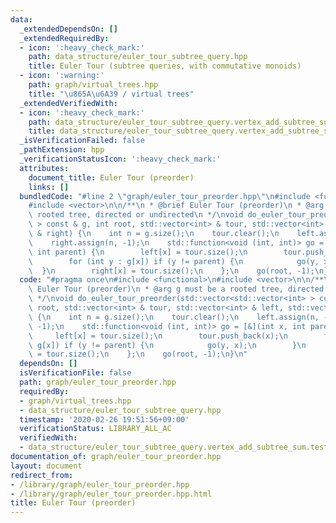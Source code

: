 ```yaml
---
data:
  _extendedDependsOn: []
  _extendedRequiredBy:
  - icon: ':heavy_check_mark:'
    path: data_structure/euler_tour_subtree_query.hpp
    title: Euler Tour (subtree queries, with commutative monoids)
  - icon: ':warning:'
    path: graph/virtual_trees.hpp
    title: "\u865A\u6A39 / virtual trees"
  _extendedVerifiedWith:
  - icon: ':heavy_check_mark:'
    path: data_structure/euler_tour_subtree_query.vertex_add_subtree_sum.test.cpp
    title: data_structure/euler_tour_subtree_query.vertex_add_subtree_sum.test.cpp
  _isVerificationFailed: false
  _pathExtension: hpp
  _verificationStatusIcon: ':heavy_check_mark:'
  attributes:
    document_title: Euler Tour (preorder)
    links: []
  bundledCode: "#line 2 \"graph/euler_tour_preorder.hpp\"\n#include <functional>\n\
    #include <vector>\n\n/**\n * @brief Euler Tour (preorder)\n * @arg g must be a\
    \ rooted tree, directed or undirected\n */\nvoid do_euler_tour_preorder(std::vector<std::vector<int>\
    \ > const & g, int root, std::vector<int> & tour, std::vector<int> & left, std::vector<int>\
    \ & right) {\n    int n = g.size();\n    tour.clear();\n    left.assign(n, -1);\n\
    \    right.assign(n, -1);\n    std::function<void (int, int)> go = [&](int x,\
    \ int parent) {\n        left[x] = tour.size();\n        tour.push_back(x);\n\
    \        for (int y : g[x]) if (y != parent) {\n            go(y, x);\n      \
    \  }\n        right[x] = tour.size();\n    };\n    go(root, -1);\n}\n"
  code: "#pragma once\n#include <functional>\n#include <vector>\n\n/**\n * @brief\
    \ Euler Tour (preorder)\n * @arg g must be a rooted tree, directed or undirected\n\
    \ */\nvoid do_euler_tour_preorder(std::vector<std::vector<int> > const & g, int\
    \ root, std::vector<int> & tour, std::vector<int> & left, std::vector<int> & right)\
    \ {\n    int n = g.size();\n    tour.clear();\n    left.assign(n, -1);\n    right.assign(n,\
    \ -1);\n    std::function<void (int, int)> go = [&](int x, int parent) {\n   \
    \     left[x] = tour.size();\n        tour.push_back(x);\n        for (int y :\
    \ g[x]) if (y != parent) {\n            go(y, x);\n        }\n        right[x]\
    \ = tour.size();\n    };\n    go(root, -1);\n}\n"
  dependsOn: []
  isVerificationFile: false
  path: graph/euler_tour_preorder.hpp
  requiredBy:
  - graph/virtual_trees.hpp
  - data_structure/euler_tour_subtree_query.hpp
  timestamp: '2020-02-26 19:51:56+09:00'
  verificationStatus: LIBRARY_ALL_AC
  verifiedWith:
  - data_structure/euler_tour_subtree_query.vertex_add_subtree_sum.test.cpp
documentation_of: graph/euler_tour_preorder.hpp
layout: document
redirect_from:
- /library/graph/euler_tour_preorder.hpp
- /library/graph/euler_tour_preorder.hpp.html
title: Euler Tour (preorder)
---
```


